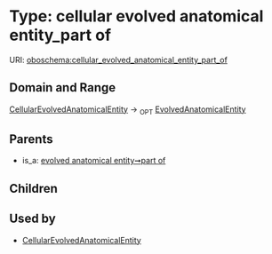 
# Type: cellular evolved anatomical entity_part of




URI: [oboschema:cellular_evolved_anatomical_entity_part_of](http://purl.obolibrary.org/oboschema/cellular_evolved_anatomical_entity_part_of)


## Domain and Range

[CellularEvolvedAnatomicalEntity](CellularEvolvedAnatomicalEntity.md) ->  <sub>OPT</sub> [EvolvedAnatomicalEntity](EvolvedAnatomicalEntity.md)

## Parents

 *  is_a: [evolved anatomical entity➞part of](evolved_anatomical_entity_part_of.md)

## Children


## Used by

 * [CellularEvolvedAnatomicalEntity](CellularEvolvedAnatomicalEntity.md)

